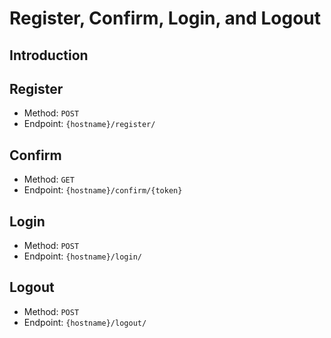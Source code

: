 # Register, Confirm, Login, and Logout

## Introduction

## Register


* Method: `POST`
* Endpoint: `{hostname}/register/`

## Confirm

* Method: `GET`
* Endpoint: `{hostname}/confirm/{token}`

## Login

* Method: `POST`
* Endpoint: `{hostname}/login/`

## Logout

* Method: `POST`
* Endpoint: `{hostname}/logout/`
